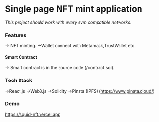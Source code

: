 # Single page NFT mint application
*This project should work with every evm compatible networks.*
### Features
-> NFT minting.
->Wallet connect with Metamask,TrustWallet etc.

#### Smart Contract
-> Smart contract is in the source code (/contract.sol).

### Tech Stack
->React.js
->Web3.js
->Solidity
->Pinata (IPFS) (https://www.pinata.cloud/)

### Demo
https://squid-nft.vercel.app




